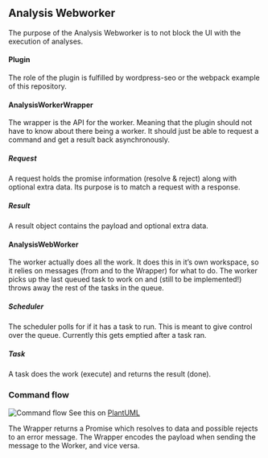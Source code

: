 ## Analysis Webworker
The purpose of the Analysis Webworker is to not block the UI with the execution of analyses.

#### Plugin
The role of the plugin is fulfilled by wordpress-seo or the webpack example of this repository.

#### AnalysisWorkerWrapper
The wrapper is the API for the worker. Meaning that the plugin should not have to know about there being a worker. It should just be able to request a command and get a result back asynchronously.

##### Request
A request holds the promise information (resolve & reject) along with optional extra data. Its purpose is to match a request with a response.

##### Result
A result object contains the payload and optional extra data. 

#### AnalysisWebWorker
The worker actually does all the work. It does this in it’s own workspace, so it relies on messages (from and to the Wrapper) for what to do. The worker picks up the last queued task to work on and (still to be implemented!) throws away the rest of the tasks in the queue.

##### Scheduler
The scheduler polls for if it has a task to run. This is meant to give control over the queue. Currently this gets emptied after a task ran.

##### Task
A task does the work (execute) and returns the result (done).

### Command flow

![Command flow](http://www.plantuml.com/plantuml/png/VP3FIiOm4CJlVOezLcXzW1wa1o_UYWgUbsQjeJ79bpyVLF7TtQqXH0Hlk-nl9fEPOyAGyhlf5fCtRM6yWvU0tbEO02sQuuDwM91tkEdA1SQMMWDXeaUwP8hfGVKDnfGB-oyhhGRu12-60wpElkej1qpQMVYI5qvUb4_h6wbiH1pBsBDIzCMi3lVEykBnC0xLQLF5ulICSMyI58ufEVmDANObQA2OJQgnQZd_myttVqgTeBHpoumpLnPKU2QhkFvl)
See this on [PlantUML](http://www.plantuml.com/plantuml/uml/VP3FIiOm4CJlVOezLcXzW1wa1o_UYWgUbsQjeJ79bpyVLF7TtQqXH0Hlk-nl9fEPOyAGyhlf5fCtRM6yWvU0tbEO02sQuuDwM91tkEdA1SQMMWDXeaUwP8hfGVKDnfGB-oyhhGRu12-60wpElkej1qpQMVYI5qvUb4_h6wbiH1pBsBDIzCMi3lVEykBnC0xLQLF5ulICSMyI58ufEVmDANObQA2OJQgnQZd_myttVqgTeBHpoumpLnPKU2QhkFvl)

The Wrapper returns a Promise which resolves to data and possible rejects to an error message.
The Wrapper encodes the payload when sending the message to the Worker, and vice versa.
